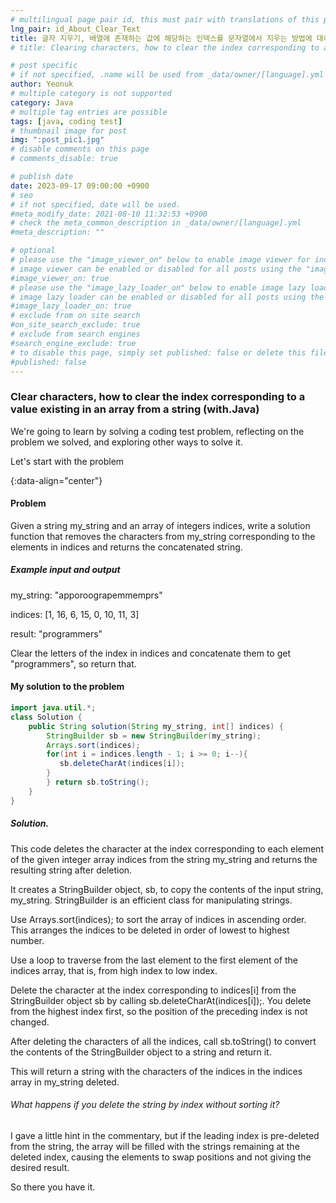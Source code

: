 ```yaml
---
# multilingual page pair id, this must pair with translations of this page. (This name must be unique)
lng_pair: id_About_Clear_Text
title: 글자 지우기, 배열에 존재하는 값에 해당하는 인덱스를 문자열에서 지우는 방법에 대하여(with.Java)
# title: Clearing characters, how to clear the index corresponding to a value present in an array from a string (with.Java)

# post specific
# if not specified, .name will be used from _data/owner/[language].yml
author: Yeonuk
# multiple category is not supported
category: Java
# multiple tag entries are possible
tags: [java, coding test]
# thumbnail image for post
img: ":post_pic1.jpg"
# disable comments on this page
# comments_disable: true

# publish date
date: 2023-09-17 09:00:00 +0900
# seo
# if not specified, date will be used.
#meta_modify_date: 2021-08-10 11:32:53 +0900
# check the meta_common_description in _data/owner/[language].yml
#meta_description: ""

# optional
# please use the "image_viewer_on" below to enable image viewer for individual pages or posts (_posts/ or [language]/_posts folders).
# image viewer can be enabled or disabled for all posts using the "image_viewer_posts: true" setting in _data/conf/main.yml.
#image_viewer_on: true
# please use the "image_lazy_loader_on" below to enable image lazy loader for individual pages or posts (_posts/ or [language]/_posts folders).
# image lazy loader can be enabled or disabled for all posts using the "image_lazy_loader_posts: true" setting in _data/conf/main.yml.
#image_lazy_loader_on: true
# exclude from on site search
#on_site_search_exclude: true
# exclude from search engines
#search_engine_exclude: true
# to disable this page, simply set published: false or delete this file
#published: false
---
```


<!-- outline-start -->

### Clear characters, how to clear the index corresponding to a value existing in an array from a string (with.Java)

We're going to learn by solving a coding test problem, reflecting on the problem we solved, and exploring other ways to solve it.

Let's start with the problem

{:data-align="center"}

<!-- outline-end -->

#### Problem

Given a string my_string and an array of integers indices, write a solution function that removes the characters from my_string corresponding to the elements in indices and returns the concatenated string.

##### Example input and output

my_string: "apporoograpemmemprs"

indices: [1, 16, 6, 15, 0, 10, 11, 3]

result: "programmers"

Clear the letters of the index in indices and concatenate them to get "programmers", so return that.

<!-- | i | arr[i] | stk |
| --- | ------ | ------- |
| 0 | 1 | [] |
| 1 | 4 | [1] | -->

#### My solution to the problem

```java
import java.util.*;
class Solution {
    public String solution(String my_string, int[] indices) {
        StringBuilder sb = new StringBuilder(my_string);
        Arrays.sort(indices);
        for(int i = indices.length - 1; i >= 0; i--){
           sb.deleteCharAt(indices[i]);
        }
        } return sb.toString();
    }
}
```

##### Solution.

This code deletes the character at the index corresponding to each element of the given integer array indices from the string my_string and returns the resulting string after deletion.

It creates a StringBuilder object, sb, to copy the contents of the input string, my_string. StringBuilder is an efficient class for manipulating strings.

Use Arrays.sort(indices); to sort the array of indices in ascending order. This arranges the indices to be deleted in order of lowest to highest number.

Use a loop to traverse from the last element to the first element of the indices array, that is, from high index to low index.

Delete the character at the index corresponding to indices[i] from the StringBuilder object sb by calling sb.deleteCharAt(indices[i]);. You delete from the highest index first, so the position of the preceding index is not changed.

After deleting the characters of all the indices, call sb.toString() to convert the contents of the StringBuilder object to a string and return it.

This will return a string with the characters of the indices in the indices array in my_string deleted.

###### What happens if you delete the string by index without sorting it?

I gave a little hint in the commentary, but if the leading index is pre-deleted from the string, the array will be filled with the strings remaining at the deleted index, causing the elements to swap positions and not giving the desired result.

So there you have it.
